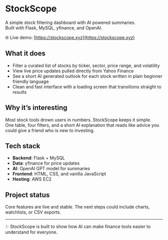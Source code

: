 # StockScope

A simple stock filtering dashboard with AI powered summaries.  
Built with Flask, MySQL, yfinance, and OpenAI.  

🌐 Live demo: [https://stockscope.xyz](https://stockscope.xyz)

## What it does

- Filter a curated list of stocks by ticker, sector, price range, and volatility  
- View live price updates pulled directly from Yahoo Finance  
- See a short AI generated outlook for each stock written in plain beginner friendly language  
- Clean and fast interface with a loading screen that transitions straight to results  

## Why it’s interesting

Most stock tools drown users in numbers. StockScope keeps it simple.  
One table, four filters, and a short AI explanation that reads like advice you could give a friend who is new to investing.  

## Tech stack

- **Backend**: Flask + MySQL  
- **Data**: yfinance for price updates  
- **AI**: OpenAI GPT model for summaries  
- **Frontend**: HTML, CSS, and vanilla JavaScript  
- **Hosting**: AWS EC2  

## Project status

Core features are live and stable. The next steps could include charts, watchlists, or CSV exports.  

---

✨ StockScope is built to show how AI can make finance tools easier to understand for everyone.  
